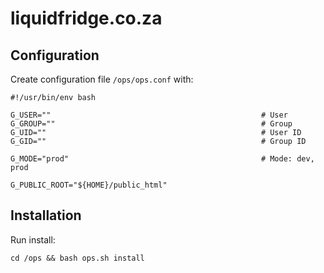 # liquidfridge.co.za



## Configuration

Create configuration file `/ops/ops.conf` with:

```
#!/usr/bin/env bash

G_USER=""                                               # User
G_GROUP=""                                              # Group
G_UID=""                                                # User ID
G_GID=""                                                # Group ID

G_MODE="prod"                                           # Mode: dev, prod

G_PUBLIC_ROOT="${HOME}/public_html"
```



## Installation

Run install:

```
cd /ops && bash ops.sh install
```
